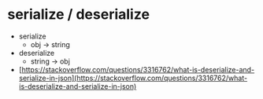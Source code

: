 # serialize / deserialize

* serialize
  * obj -> string
* deserialize
  * string -> obj
* [https://stackoverflow.com/questions/3316762/what-is-deserialize-and-serialize-in-json](https://stackoverflow.com/questions/3316762/what-is-deserialize-and-serialize-in-json)
